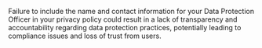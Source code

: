 Failure to include the name and contact information for your Data Protection Officer in your privacy policy could result in a lack of transparency and accountability regarding data protection practices, potentially leading to compliance issues and loss of trust from users.